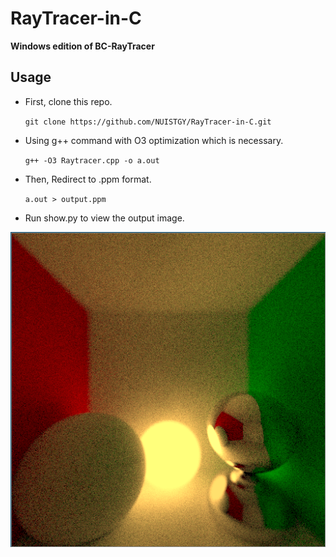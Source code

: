 # RayTracer-in-C

**Windows edition of BC-RayTracer**

## Usage

* First, clone this repo.

    ` git clone https://github.com/NUISTGY/RayTracer-in-C.git `

* Using g++ command with O3 optimization which is necessary.

    ` g++ -O3 Raytracer.cpp -o a.out `

* Then, Redirect to .ppm format.

    ` a.out > output.ppm `

* Run show.py to view the output image.

![](https://github.com/NUISTGY/RayTracer-in-C/blob/main/show.png)
